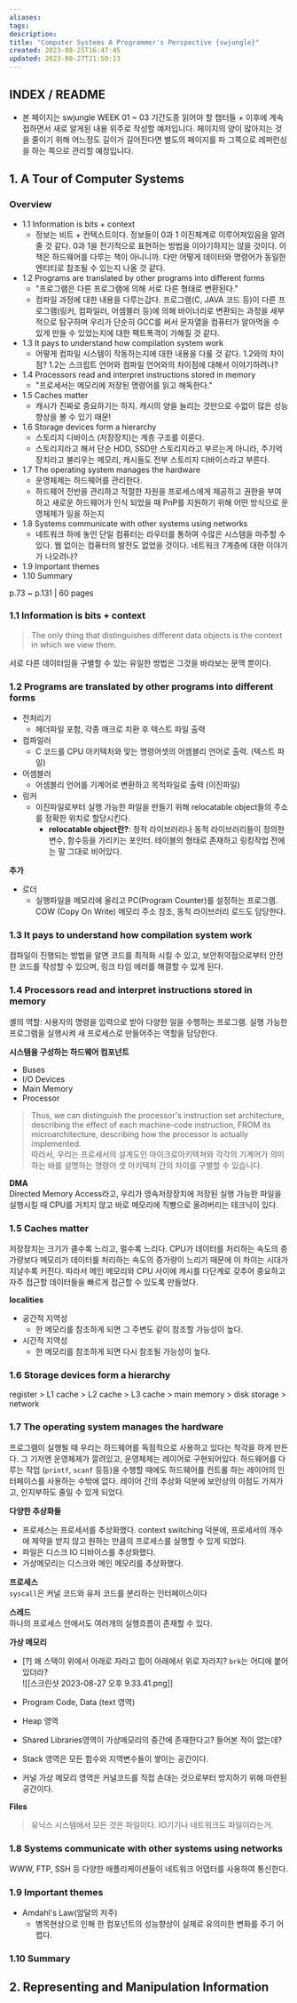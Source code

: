 ```yaml
---
aliases: 
tags: 
description:
title: "Computer Systems A Programmer's Perspective {swjungle}"
created: 2023-08-25T16:47:45
updated: 2023-08-27T21:50:13
---
```


## INDEX / README

- 본 페이지는 swjungle WEEK 01 ~ 03 기간도중 읽어야 할 챕터들 + 이후에 계속 접하면서 새로 알게된 내용 위주로 작성할 예저입니다. 페이지의 양이 많아지는 것을 줄이기 위해 어느정도 길이가 길어진다면 별도의 페이지를 파 그쪽으로 레퍼런싱을 하는 쪽으로 관리할 예정입니다.

## 1. A Tour of Computer Systems

### Overview

- 1.1 Information is bits + context
	- 정보는 비트 + 컨텍스트이다. 정보들이 0과 1 이진체계로 이루어져있음을 알려줄 것 같다. 0과 1을 전기적으로 표현하는 방법을 이야기하지는 않을 것이다. 이 책은 하드웨어를 다루는 책이 아니니까. 다만 어떻게 데이터와 명령어가 동일한 엔티티로 참조될 수 있는지 나올 것 같다.
- 1.2 Programs are translated by other programs into different forms
	- "프로그램은 다른 프로그램에 의해 서로 다른 형태로 변환된다."
	- 컴파일 과정에 대한 내용을 다루는갑다. 프로그램(C, JAVA 코드 등)이 다른 프로그램(링커, 컴파일러, 어셈블러 등)에 의해 바이너리로 변환되는 과정을 세부적으로 탐구하며 우리가 단순히 GCC를 써서 문자열을 컴퓨터가 알아먹을 수 있게 만들 수 있었는지에 대한 팩트폭격이 가해질 것 같다.
- 1.3 It pays to understand how compilation system work
	- 어떻게 컴파일 시스템이 작동하는지에 대한 내용을 다룰 것 같다. 1.2와의 차이점? 1.2는 스크립트 언어와 컴파일 언어와의 차이점에 대해서 이야기하려나?
- 1.4 Processors read and interpret instructions stored in memory
	- "프로세서는 메모리에 저장된 명령어를 읽고 해독한다."
- 1.5 Caches matter
	- 캐시가 진짜로 중요하기는 하지. 캐시의 양을 늘리는 것만으로 수없이 많은 성능향상을 볼 수 있기 때문!
- 1.6 Storage devices form a hierarchy
	- 스토리지 디바이스 (저장장치)는 계층 구조를 이룬다.
	- 스토리지라고 해서 단순 HDD, SSD만 스토리지라고 부르는게 아니라, 주기억장치라고 불리우는 메모리, 캐시들도 전부 스토리지 디바이스라고 부른다.
- 1.7 The operating system manages the hardware
	- 운영체제는 하드웨어를 관리한다.
	- 하드웨어 전반을 관리하고 적절한 자원을 프로세스에게 제공하고 권한을 부여하고 새로운 하드웨어가 인식 되었을 때 PnP를 지원하기 위해 어떤 방식으로 운영체제가 일을 하는지
- 1.8 Systems communicate with other systems using networks
	- 네트워크 하에 놓인 단일 컴퓨터는 라우터를 통하여 수많은 시스템을 마주할 수 있다. 웹 없이는 컴퓨터의 발전도 없었을 것이다. 네트워크 7계층에 대한 이야기가 나오려나?
- 1.9 Important themes
- 1.10 Summary

p.73 ~ p.131 | 60 pages

### 1.1 Information is bits + context

> The only thing that distinguishes different data objects is the context in which we view them.

서로 다른 데이터임을 구별할 수 있는 유일한 방법은 그것을 바라보는 문맥 뿐이다.

### 1.2 Programs are translated by other programs into different forms

- 전처리기
	- 헤더파일 포함, 각종 매크로 치환 후 텍스트 파일 출력
- 컴파일러
	- C 코드를 CPU 아키텍처와 맞는 명령어셋의 어셈블리 언어로 출력. (텍스트 파일)
- 어셈블러
	- 어셈블리 언어를 기계어로 변환하고 목적파일로 출력 (이진파일)
- 링커
	- 이진파일로부터 실행 가능한 파일을 만들기 위해 relocatable object들의 주소를 정확한 위치로 할당시킨다.
		- **relocatable object란?**: 정적 라이브러리나 동적 라이브러리들이 정의한 변수, 함수등을 가리키는 포인터. 테이블의 형태로 존재하고 링킹작업 전에는 말 그대로 비어있다.

**추가**

- 로더
	- 실행파일을 메모리에 올리고 PC(Program Counter)를 설정하는 프로그램. COW (Copy On Write) 메모리 주소 참조, 동적 라이브러리 로드도 담당한다.

### 1.3 It pays to understand how compilation system work

컴파일이 진행되는 방법을 알면 코드를 최적화 시킬 수 있고, 보안취약점으로부터 안전한 코드를 작성할 수 있으며, 링크 타임 에러를 해결할 수 있게 된다.

### 1.4 Processors read and interpret instructions stored in memory

셸의 역할: 사용자의 명령을 입력으로 받아 다양한 일을 수행하는 프로그램. 실행 가능한 프로그램을 실행시켜 새 프로세스로 만들어주는 역할을 담당한다. 

**시스템을 구성하는 하드웨어 컴포넌트**
- Buses
- I/O Devices
- Main Memory
- Processor

> Thus, we can distinguish the processor's instruction set architecture, describing the effect of each machine-code instruction, FROM its microarchitecture, describing how the processor is actually implemented.  
> 따라서, 우리는 프로세서의 설계도인 마이크로아키텍쳐와 각각의 기계어가 의미하는 바를 설명하는 명령어 셋 아키텍처 간의 차이를 구별할 수 있습니다.

**DMA**  
Directed Memory Access라고, 우리가 영속저장장치에 저장된 실행 가능한 파일을 실행시킬 때 CPU를 거치지 않고 바로 메모리에 직빵으로 올려버리는 테크닉이 있다.

### 1.5 Caches matter

저장장치는 크기가 클수록 느리고, 멀수록 느리다. CPU가 데이터를 처리하는 속도의 증가량보다 메모리가 데이터를 처리하는 속도의 증가량이 느리기 때문에 이 차이는 시대가 지날수록 커진다. 따라서 메인 메모리와 CPU 사이에 캐시를 다단계로 갖추어 중요하고 자주 접근할 데이터들을 빠르게 접근할 수 있도록 만들었다.

**localities**
- 공간적 지역성
	- 한 메모리를 참조하게 되면 그 주변도 같이 참조할 가능성이 높다.
- 시간적 지역성
	- 한 메모리를 참조하게 되면 다시 참조될 가능성이 높다.

### 1.6 Storage devices form a hierarchy

register > L1 cache > L2 cache > L3 cache > main memory > disk storage > network

### 1.7 The operating system manages the hardware

프로그램이 실행될 때 우리는 하드웨어를 독점적으로 사용하고 있다는 착각을 하게 만든다. 그 기저엔 운영체제가 깔려있고, 운영체제는 레이어로 구현되어있다. 하드웨어를 다루는 작업 (`printf`, `scanf` 등등)을 수행할 때에도 하드웨어를 컨트롤 하는 레이어의 인터페이스를 사용하는 수밖에 없다. 레이어 간의 추상화 덕분에 보안상의 이점도 가져가고, 인지부하도 줄일 수 있게 되었다.

**다양한 추상화들**
- 프로세스는 프로세서를 추상화했다. context switching 덕분에, 프로세서의 개수에 제약을 받지 않고 원하는 만큼의 프로세스를 실행할 수 있게 되었다.
- 파일은 디스크 IO 디바이스를 추상화했다.
- 가상메모리는 디스크와 메인 메모리를 추상화했다.

**프로세스**  
`syscall`은 커널 코드와 유저 코드를 분리하는 인터페이스이다

**스레드**  
하나의 프로세스 안에서도 여러개의 실행흐름이 존재할 수 있다.

**가상 메모리**
- [?] 왜 스택이 위에서 아래로 자라고 힙이 아래에서 위로 자라지? `brk`는 어디에 붙어있더라?  
![[스크린샷 2023-08-27 오후 9.33.41.png]]

- Program Code, Data (text 영역)
- Heap 영역
- Shared Libraries영역이 가상메모리의 중간에 존재한다고? 들어본 적이 없는데?
- Stack 영역은 모든 함수와 지역변수들이 쌓이는 공간이다.
- 커널 가상 메모리 영역은 커널코드를 직접 손대는 것으로부터 방지하기 위해 마련된 공간이다.

**Files**

> 유닉스 시스템에서 모든 것은 파일이다. IO기기나 네트워크도 파일이라는거. 

### 1.8 Systems communicate with other systems using networks

WWW, FTP, SSH 등 다양한 애플리케이션들이 네트워크 어댑터를 사용하여 통신한다.

### 1.9 Important themes

- Amdahl's Law(암달의 저주)
	- 병목현상으로 인해 한 컴포넌트의 성능향상이 실제로 유의미한 변화를 주기 어렵다.

### 1.10 Summary

## 2. Representing and Manipulation Information

